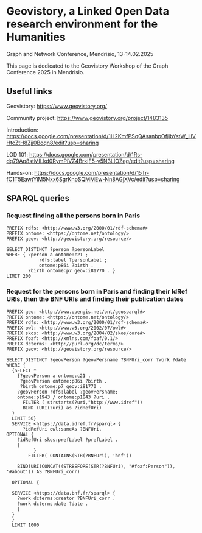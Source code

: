 # Geovistory, a Linked Open Data research environment for the Humanities

Graph and Network Conference, Mendrisio, 13-14.02.2025

This page is dedicated to the Geovistory Workshop of the Graph Conference 2025 in Mendrisio.

## Useful links

Geovistory: https://www.geovistory.org/

Community project: https://www.geovistory.org/project/1483135

Introduction: https://docs.google.com/presentation/d/1H2KmfPSqQAsanbpOfjibYstW_HVHtcZtH8Zjj0Boqn8/edit?usp=sharing

LOD 101: https://docs.google.com/presentation/d/1Rs-dq79Ap8stMlLkd0RymPiVZ4BrkjF5-y5N3LIOZeg/edit?usp=sharing

Hands-on: https://docs.google.com/presentation/d/15Tr-fC1T5EawtYiM5Nxx6SgrKnpSQMMEw-Nn8AGjXVc/edit?usp=sharing

## SPARQL queries

### Request finding all the persons born in Paris

```
PREFIX rdfs: <http://www.w3.org/2000/01/rdf-schema#>
PREFIX ontome: <https://ontome.net/ontology/>
PREFIX geov: <http://geovistory.org/resource/>

SELECT DISTINCT ?person ?personLabel
WHERE { ?person a ontome:c21 ;
            rdfs:label ?personLabel ;
            ontome:p86i ?birth .
        ?birth ontome:p7 geov:i81770 . }
LIMIT 200
```

### Request for the persons born in Paris and finding their IdRef URIs, then the BNF URIs and finding their publication dates

```
PREFIX geo: <http://www.opengis.net/ont/geosparql#>
PREFIX ontome: <https://ontome.net/ontology/>
PREFIX rdfs: <http://www.w3.org/2000/01/rdf-schema#>
PREFIX owl: <http://www.w3.org/2002/07/owl#>
PREFIX skos: <http://www.w3.org/2004/02/skos/core#>
PREFIX foaf: <http://xmlns.com/foaf/0.1/>
PREFIX dcterms: <http://purl.org/dc/terms/>
PREFIX geov: <http://geovistory.org/resource/>

SELECT DISTINCT ?geovPerson ?geovPersname ?BNFUri_corr ?work ?date
WHERE {
  {SELECT *
    {?geovPerson a ontome:c21 .
     ?geovPerson ontome:p86i ?birth .
     ?birth ontome:p7 geov:i81770 .
    ?geovPerson rdfs:label ?geovPersname;
    ontome:p1943 / ontome:p1843 ?uri .
      FILTER ( strstarts(?uri,"http://www.idref"))
      BIND (URI(?uri) as ?idRefUri)
  }
  LIMIT 50}
  SERVICE <https://data.idref.fr/sparql> {
      ?idRefUri owl:sameAs ?BNFUri.
OPTIONAL {
    ?idRefUri skos:prefLabel ?prefLabel .
    }
          }
        FILTER( CONTAINS(STR(?BNFUri), 'bnf'))

    BIND(URI(CONCAT((STRBEFORE(STR(?BNFUri), "#foaf:Person")), '#about')) AS ?BNFUri_corr)
  
  OPTIONAL {
  
  SERVICE <https://data.bnf.fr/sparql> {
    ?work dcterms:creator ?BNFUri_corr .
    ?work dcterms:date ?date .
    }
  }
  }
  LIMIT 1000
```
